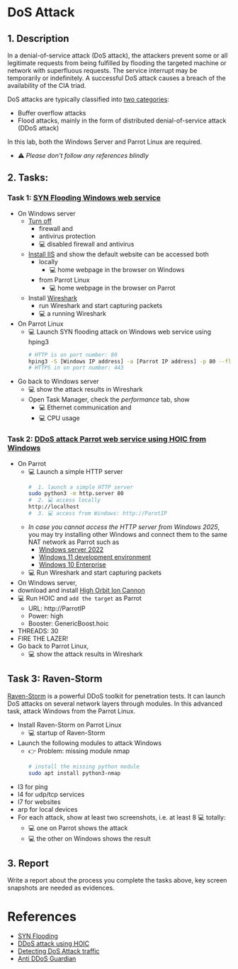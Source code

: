 # DoS Attack

## 1. Description
In a denial-of-service attack (DoS attack), the attackers prevent some or all legitimate requests from being fulfilled by flooding the targeted machine or network with superfluous requests. The service interrupt may be temporarily or indefinitely. A successful DoS attack causes a breach of the availability of the CIA triad.

DoS attacks are typically classified into [two categories](https://github.com/Samsar4/Ethical-Hacking-Labs/blob/master/9-Denial-of-Service/0-Introduction.md):
- Buffer overflow attacks
- Flood attacks, mainly in the form of distributed denial-of-service attack (DDoS attack)

In this lab, both the Windows Server and Parrot Linux are required.

- ⚠️ *Please don't follow any references blindly*


## 2. Tasks: 
###  Task 1: [SYN Flooding Windows web service](https://github.com/Samsar4/Ethical-Hacking-Labs/blob/master/9-Denial-of-Service/1-SYN-Flooding.md)
- On Windows server
  - [Turn off](https://samsclass.info/123/proj10/123p2win.htm) 
    -  firewall and 
    -  antivirus protection
    -  💻 disabled firewall and antivirus
  - [Install IIS](https://computingforgeeks.com/install-and-configure-iis-web-server-on-windows-server/) and show the default website can be accessed both 
    -  locally 
       -  💻 home webpage in the browser on Windows
    -  from Parrot Linux
       -  💻 home webpage in the browser on Parrot
  - Install [Wireshark](https://www.wireshark.org/)
    -  run Wireshark and start capturing packets
    -  💻 a running Wireshark
- On Parrot Linux
  - 💻 Launch SYN flooding attack on Windows web service using hping3
     ```bash
     # HTTP is on port number: 80
     hping3 -S [Windows IP address] -a [Parrot IP address] -p 80 --flood
     # HTTPS in on port number: 443
     ```
- Go back to Windows server
  - 💻 show the attack results in Wireshark
  - Open Task Manager, check the *performance* tab, show 
    - 💻 Ethernet communication and
    - 💻 CPU usage

###  Task 2: [DDoS attack Parrot web service using HOIC from Windows](https://github.com/Samsar4/Ethical-Hacking-Labs/blob/master/9-Denial-of-Service/2-DDoS-using-HOIC.md)
- On Parrot 
  - 💻 Launch a simple HTTP server
    ```bash
    #  1. launch a simple HTTP server
    sudo python3 -m http.server 80
    #  2. 💻 access locally
    http://localhost
    #  3. 💻 access from Windows: http://ParotIP
    ```
  - *In case you cannot access the HTTP server from Windows 2025*, you may try installing other Windows and connect them to the same NAT network as Parrot such as
    - [Windows server 2022](https://www.microsoft.com/en-us/evalcenter/evaluate-windows-server-2022)
    - [Windows 11 development environment](https://developer.microsoft.com/en-us/windows/downloads/virtual-machines/)
    - [Windows 10 Enterprise](https://www.microsoft.com/en-us/evalcenter/download-windows-10-enterprise)    
  -  💻 Run Wireshark and start capturing packets
-  On Windows server, 
  - download and install [High Orbit Ion Cannon](https://en.wikipedia.org/wiki/High_Orbit_Ion_Cannon) 
  - 💻 Run HOIC and `add the target` as Parrot
    - URL: http://ParrotIP
    - Power: high
    - Booster: GenericBoost.hoic
  - THREADS: 30
  - FIRE THE LAZER!
- Go back to Parrot Linux,
  - 💻 show the attack results in Wireshark

## Task 3: Raven-Storm
[Raven-Storm](https://github.com/Tmpertor/Raven-Storm) is a powerful DDoS toolkit for penetration tests. It can launch DoS attacks on several network layers through modules. In this advanced task, attack Windows from the Parrot Linux.
-  Install Raven-Storm on Parrot Linux
   -  💻 startup of Raven-Storm
-  Launch the following modules to attack Windows
   - 👉 Problem: missing module nmap 
     ``` bash
     # install the missing python module
     sudo apt install python3-nmap
     ```
  - l3 for ping
  - l4 for udp/tcp services
  - l7 for websites
  - arp for local devices
- For each attack, show at least two screenshots, i.e. at least 8 💻 totally:
  - 💻 one on Parrot shows the attack
  - 💻 the other on Windows shows the result 


## 3. Report
Write a report about the process you complete the tasks above, key screen snapshots are needed as evidences.

# References
- [SYN Flooding](https://github.com/Samsar4/Ethical-Hacking-Labs/blob/master/9-Denial-of-Service/1-SYN-Flooding.md)
- [DDoS attack using HOIC](https://github.com/Samsar4/Ethical-Hacking-Labs/blob/master/9-Denial-of-Service/2-DDoS-using-HOIC.md)
- [Detecting DoS Attack traffic](https://github.com/Samsar4/Ethical-Hacking-Labs/blob/master/9-Denial-of-Service/3-Detecting-DoS-Traffic.md)
- [Anti DDoS Guardian](https://www.anti-ddos.net/)
